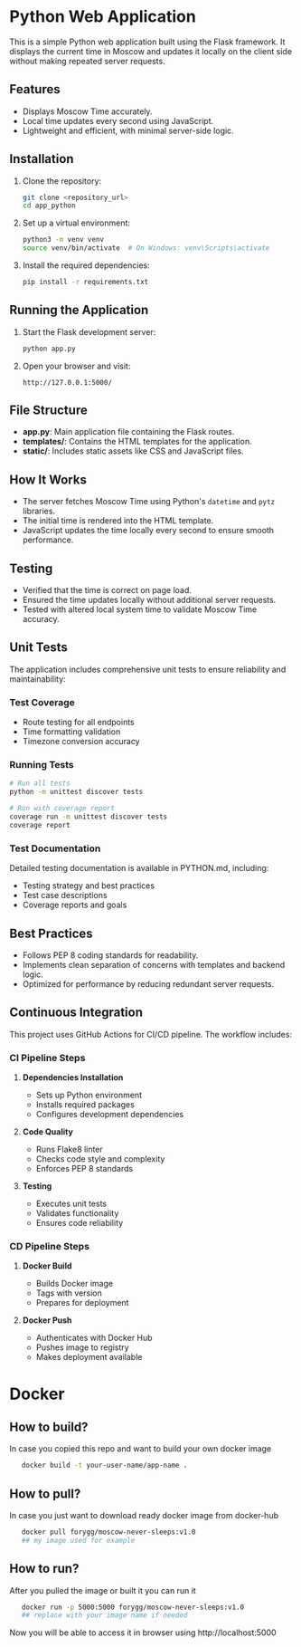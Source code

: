 # Python Web Application

This is a simple Python web application built using the Flask framework. It displays the current time in Moscow and updates it locally on the client side without making repeated server requests.

## Features
- Displays Moscow Time accurately.
- Local time updates every second using JavaScript.
- Lightweight and efficient, with minimal server-side logic.

## Installation

1. Clone the repository:
   ```bash
   git clone <repository_url>
   cd app_python
   ```

2. Set up a virtual environment:
   ```bash
   python3 -m venv venv
   source venv/bin/activate  # On Windows: venv\Scripts\activate
   ```

3. Install the required dependencies:
   ```bash
   pip install -r requirements.txt
   ```

## Running the Application

1. Start the Flask development server:
   ```bash
   python app.py
   ```

2. Open your browser and visit:
   ```
   http://127.0.0.1:5000/
   ```

## File Structure
- **app.py**: Main application file containing the Flask routes.
- **templates/**: Contains the HTML templates for the application.
- **static/**: Includes static assets like CSS and JavaScript files.

## How It Works
- The server fetches Moscow Time using Python's `datetime` and `pytz` libraries.
- The initial time is rendered into the HTML template.
- JavaScript updates the time locally every second to ensure smooth performance.

## Testing
- Verified that the time is correct on page load.
- Ensured the time updates locally without additional server requests.
- Tested with altered local system time to validate Moscow Time accuracy.

## Unit Tests
The application includes comprehensive unit tests to ensure reliability and maintainability:

### Test Coverage
- Route testing for all endpoints
- Time formatting validation
- Timezone conversion accuracy

### Running Tests
```bash
# Run all tests
python -m unittest discover tests

# Run with coverage report
coverage run -m unittest discover tests
coverage report
```

### Test Documentation
Detailed testing documentation is available in PYTHON.md, including:
- Testing strategy and best practices
- Test case descriptions
- Coverage reports and goals

## Best Practices
- Follows PEP 8 coding standards for readability.
- Implements clean separation of concerns with templates and backend logic.
- Optimized for performance by reducing redundant server requests.

## Continuous Integration

This project uses GitHub Actions for CI/CD pipeline. The workflow includes:

### CI Pipeline Steps
1. **Dependencies Installation**
   - Sets up Python environment
   - Installs required packages
   - Configures development dependencies

2. **Code Quality**
   - Runs Flake8 linter
   - Checks code style and complexity
   - Enforces PEP 8 standards

3. **Testing**
   - Executes unit tests
   - Validates functionality
   - Ensures code reliability

### CD Pipeline Steps
1. **Docker Build**
   - Builds Docker image
   - Tags with version
   - Prepares for deployment

2. **Docker Push**
   - Authenticates with Docker Hub
   - Pushes image to registry
   - Makes deployment available

# Docker
## How to build?
In case you copied this repo and want to build your own docker image
```sh
   docker build -t your-user-name/app-name .
```
## How to pull?
In case you just want to download ready docker image from docker-hub
```sh
   docker pull forygg/moscow-never-sleeps:v1.0 
   ## my image used for example
```
## How to run?
After you pulled the image or built it you can run it
```sh
   docker run -p 5000:5000 forygg/moscow-never-sleeps:v1.0 
   ## replace with your image name if needed
```
Now you will be able to access it in browser using http://localhost:5000